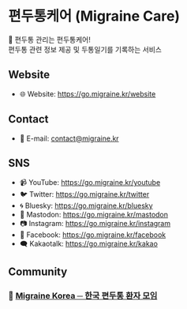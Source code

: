 # 편두통케어 (Migraine Care)
🧠 편두통 관리는 편두통케어!<br>
편두통 관련 정보 제공 및 두통일기를 기록하는 서비스

## Website
- 🌐 Website: https://go.migraine.kr/website

## Contact
- 📧 E-mail: contact@migraine.kr

## SNS
- 📹 YouTube: https://go.migraine.kr/youtube
- 🐦 Twitter: https://go.migraine.kr/twitter
- 🌀 Bluesky: https://go.migraine.kr/bluesky
- 🐘 Mastodon: https://go.migraine.kr/mastodon
- 📷 Instagram: https://go.migraine.kr/instagram
- 📘 Facebook: https://go.migraine.kr/facebook
- 🗨️ Kakaotalk: https://go.migraine.kr/kakao

## Community
### 🏡 [Migraine Korea ─ 한국 편두통 환자 모임](https://go.migraine.kr/community)

